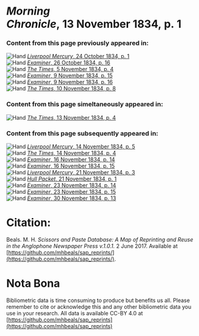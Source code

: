 # *Morning Chronicle*, 13 November 1834, p. 1  
  
### Content from this page previously appeared in:  
![Hand](http://scissorsandpaste.net/wp-content/uploads/2017/06/smallhandpointer.png) [*Liverpool Mercury*, 24 October 1834, p. 1](https://mhbeals.github.io/sap_html/Liverpool-Mercury/Liverpool-Mercury-24-October-1834-p-1)  
![Hand](http://scissorsandpaste.net/wp-content/uploads/2017/06/smallhandpointer.png) [*Examiner*, 26 October 1834, p. 16](https://mhbeals.github.io/sap_html/Examiner/Examiner-26-October-1834-p-16)  
![Hand](http://scissorsandpaste.net/wp-content/uploads/2017/06/smallhandpointer.png) [*The Times*, 5 November 1834, p. 4](https://mhbeals.github.io/sap_html/The-Times/The-Times-5-November-1834-p-4)  
![Hand](http://scissorsandpaste.net/wp-content/uploads/2017/06/smallhandpointer.png) [*Examiner*, 9 November 1834, p. 15](https://mhbeals.github.io/sap_html/Examiner/Examiner-9-November-1834-p-15)  
![Hand](http://scissorsandpaste.net/wp-content/uploads/2017/06/smallhandpointer.png) [*Examiner*, 9 November 1834, p. 16](https://mhbeals.github.io/sap_html/Examiner/Examiner-9-November-1834-p-16)  
![Hand](http://scissorsandpaste.net/wp-content/uploads/2017/06/smallhandpointer.png) [*The Times*, 10 November 1834, p. 8](https://mhbeals.github.io/sap_html/The-Times/The-Times-10-November-1834-p-8)  
  
### Content from this page simeltaneously appeared in:  
![Hand](http://scissorsandpaste.net/wp-content/uploads/2017/06/smallhandpointer.png) [*The Times*, 13 November 1834, p. 4](https://mhbeals.github.io/sap_html/The-Times/The-Times-13-November-1834-p-4)  
  
### Content from this page subsequently appeared in:  
![Hand](http://scissorsandpaste.net/wp-content/uploads/2017/06/smallhandpointer.png) [*Liverpool Mercury*, 14 November 1834, p. 5](https://mhbeals.github.io/sap_html/Liverpool-Mercury/Liverpool-Mercury-14-November-1834-p-5)  
![Hand](http://scissorsandpaste.net/wp-content/uploads/2017/06/smallhandpointer.png) [*The Times*, 14 November 1834, p. 4](https://mhbeals.github.io/sap_html/The-Times/The-Times-14-November-1834-p-4)  
![Hand](http://scissorsandpaste.net/wp-content/uploads/2017/06/smallhandpointer.png) [*Examiner*, 16 November 1834, p. 14](https://mhbeals.github.io/sap_html/Examiner/Examiner-16-November-1834-p-14)  
![Hand](http://scissorsandpaste.net/wp-content/uploads/2017/06/smallhandpointer.png) [*Examiner*, 16 November 1834, p. 15](https://mhbeals.github.io/sap_html/Examiner/Examiner-16-November-1834-p-15)  
![Hand](http://scissorsandpaste.net/wp-content/uploads/2017/06/smallhandpointer.png) [*Liverpool Mercury*, 21 November 1834, p. 3](https://mhbeals.github.io/sap_html/Liverpool-Mercury/Liverpool-Mercury-21-November-1834-p-3)  
![Hand](http://scissorsandpaste.net/wp-content/uploads/2017/06/smallhandpointer.png) [*Hull Packet*, 21 November 1834, p. 1](https://mhbeals.github.io/sap_html/Hull-Packet/Hull-Packet-21-November-1834-p-1)  
![Hand](http://scissorsandpaste.net/wp-content/uploads/2017/06/smallhandpointer.png) [*Examiner*, 23 November 1834, p. 14](https://mhbeals.github.io/sap_html/Examiner/Examiner-23-November-1834-p-14)  
![Hand](http://scissorsandpaste.net/wp-content/uploads/2017/06/smallhandpointer.png) [*Examiner*, 23 November 1834, p. 15](https://mhbeals.github.io/sap_html/Examiner/Examiner-23-November-1834-p-15)  
![Hand](http://scissorsandpaste.net/wp-content/uploads/2017/06/smallhandpointer.png) [*Examiner*, 30 November 1834, p. 13](https://mhbeals.github.io/sap_html/Examiner/Examiner-30-November-1834-p-13)  


# Citation: 

Beals. M. H. *Scissors and Paste Database: A Map of Reprinting and Reuse in the Anglophone Newspaper Press v.1.0.1.* 2 June 2017. Available at [https://github.com/mhbeals/sap_reprints/](https://github.com/mhbeals/sap_reprints/). 

# Nota Bona

Bibliometric data is time consuming to produce but benefits us all. Please remember to cite or acknowledge this and any other bibliometric data you use in your research. All data is available CC-BY 4.0 at [https://github.com/mhbeals/sap_reprints](https://github.com/mhbeals/sap_reprints)